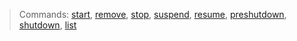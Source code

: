 > Commands: [start](#start), [remove](#remove), [stop](#stop), [suspend](#suspend), [resume](#resume), [preshutdown](#preshutdown), [shutdown](#shutdown), [list](#list)